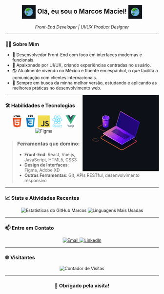 <h2 align="center">
  <img align="center" src="./imagem/world.gif" width="45" />
  Olá, eu sou o Marcos Maciel!
  <img align="center" src="./imagem/world.gif" width="45" />
</h2>

<p align="center">
  <em>Front-End Developer | UI/UX Product Designer</em>
</p>

---

### 👨‍💻 Sobre Mim

- 💼 Desenvolvedor Front-End com foco em interfaces modernas e funcionais.
- 🎨 Apaixonado por UI/UX, criando experiências centradas no usuário.
- 🌎 Atualmente vivendo no México e fluente em espanhol, o que facilita a comunicação com clientes internacionais.
- 🚀 Sempre em busca da minha melhor versão, estudando e aplicando as melhores práticas no desenvolvimento web.

<img align="right" src="./imagem/ani.gif" width="250" alt="Animação ilustrativa" />

---

### 🛠️ Habilidades e Tecnologias

<p align="center">
  <img src="https://raw.githubusercontent.com/devicons/devicon/master/icons/html5/html5-original-wordmark.svg" alt="HTML5" width="40" height="40" />
  <img src="https://raw.githubusercontent.com/devicons/devicon/master/icons/css3/css3-original-wordmark.svg" alt="CSS3" width="40" height="40" />
  <img src="https://raw.githubusercontent.com/devicons/devicon/master/icons/javascript/javascript-original.svg" alt="JavaScript" width="40" height="40" />
  <img src="https://raw.githubusercontent.com/devicons/devicon/master/icons/react/react-original-wordmark.svg" alt="React" width="40" height="40" />
  <img src="https://raw.githubusercontent.com/devicons/devicon/master/icons/vuejs/vuejs-original-wordmark.svg" alt="Vue.js" width="40" height="40" />
  <img src="https://www.vectorlogo.zone/logos/figma/figma-icon.svg" alt="Figma" width="40" height="40" />
</p>

> ### Ferramentas que domino:
> - **Front-End**: React, Vue.js, JavaScript, HTML5, CSS3
> - **Design de Interfaces**: Figma, Adobe XD
> - **Outras Ferramentas**: Git, APIs RESTful, desenvolvimento responsivo

---

### 📈 Stats e Atividades Recentes

<p align="center">
  <img height="180em" src="https://github-readme-stats.vercel.app/api?username=Marcos26-tech&show_icons=true&theme=radical&include_all_commits=true&count_private=true" alt="Estatísticas do GitHub Marcos" />
  <img height="180em" src="https://github-readme-stats.vercel.app/api/top-langs/?username=Marcos26-tech&layout=compact&langs_count=7&theme=radical" alt="Linguagens Mais Usadas" />
</p>

---

### 📫 Entre em Contato

<p align="center">
  <a href="mailto:markomaciell@gmail.com" target="blank">
    <img src="https://upload.wikimedia.org/wikipedia/commons/7/7e/Gmail_icon_%282020%29.svg" alt="Email" height="30" width="40" />
  </a>
  <a href="https://www.linkedin.com/in/markomaciell/" target="blank">
    <img src="https://raw.githubusercontent.com/rahuldkjain/github-profile-readme-generator/master/src/images/icons/Social/linked-in-alt.svg" alt="LinkedIn" height="30" width="40" />
  </a>
</p>

---

### 🌐 Visitantes

<p align="center">
  <img src="https://komarev.com/ghpvc/?username=Marcos26-tech&label=Profile%20views&color=0e75b6&style=flat" alt="Contador de Visitas" />
</p>

---

<h3 align="center">👋 Obrigado pela visita!</h3>
